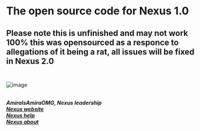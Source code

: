# The open source code for Nexus 1.0
## Please note this is unfinished and may not work 100% this was opensourced as a responce to allegations of it being a rat, all issues will be fixed in Nexus 2.0 <br> <br>
![image](https://github.com/user-attachments/assets/2d31d800-eccd-4409-8ab1-394220eac50e)

<br> ***AmiraIsAmiraOMG, Nexus leadership*** <br>
[***Nexus website***](https://nexus-utilities.linkpc.net/) <br>
[***Nexus help***](https://help.nexus-utilities.linkpc.net/) <br>
[***Nexus about***](https://about.nexus-utilities.linkpc.net/) <br>
